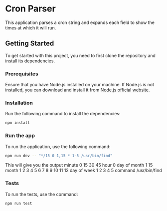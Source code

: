 # Cron Parser

This application parses a cron string and expands each field to show the times at which it will run.

## Getting Started

To get started with this project, you need to first clone the repository and install its dependencies.

### Prerequisites

Ensure that you have Node.js installed on your machine. If Node.js is not installed, you can download and install it from [Node.js official website](https://nodejs.org/).

### Installation

Run the following command to install the dependencies:

```bash
npm install
```

### Run the app
To run the application, use the following command:

```bash
npm run dev -- "*/15 0 1,15 * 1-5 /usr/bin/find"
```

This will give you the output 
minute         0 15 30 45
hour           0
day of month   1 15
month          1 2 3 4 5 6 7 8 9 10 11 12
day of week    1 2 3 4 5
command        /usr/bin/find

### Tests
To run the tests, use the command: 

```bash
npm run test
```